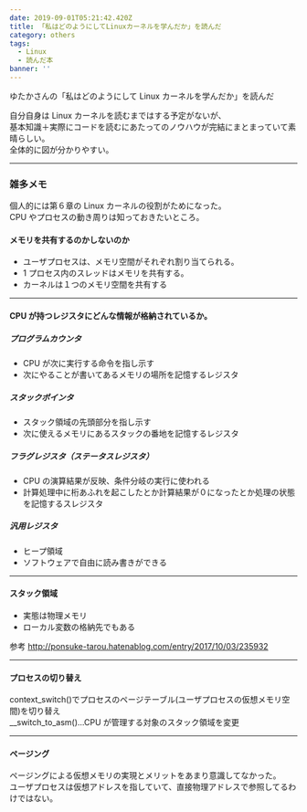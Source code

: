 ```yaml
---
date: 2019-09-01T05:21:42.420Z
title: 「私はどのようにしてLinuxカーネルを学んだか」を読んだ
category: others
tags:
  - Linux
  - 読んだ本
banner: ''
---
```


ゆたかさんの「私はどのようにして Linux カーネルを学んだか」を読んだ

自分自身は Linux カーネルを読むまではする予定がないが、  
基本知識＋実際にコードを読むにあたってのノウハウが完結にまとまっていて素晴らしい。  
全体的に図が分かりやすい。

---

### 雑多メモ

個人的には第６章の Linux カーネルの役割がためになった。  
CPU やプロセスの動き周りは知っておきたいところ。

#### メモリを共有するのかしないのか

- ユーザプロセスは、メモリ空間がそれぞれ割り当てられる。
- 1 プロセス内のスレッドはメモリを共有する。
- カーネルは１つのメモリ空間を共有する

---

#### CPU が持つレジスタにどんな情報が格納されているか。

##### プログラムカウンタ

- CPU が次に実行する命令を指し示す
- 次にやることが書いてあるメモリの場所を記憶するレジスタ

##### スタックポインタ

- スタック領域の先頭部分を指し示す
- 次に使えるメモリにあるスタックの番地を記憶するレジスタ

##### フラグレジスタ（ステータスレジスタ）

- CPU の演算結果が反映、条件分岐の実行に使われる
- 計算処理中に桁あふれを起こしたとか計算結果が０になったとか処理の状態を記憶するスレジスタ

##### 汎用レジスタ

- ヒープ領域
- ソフトウェアで自由に読み書きができる

---

#### スタック領域

- 実態は物理メモリ
- ローカル変数の格納先でもある

参考
http://ponsuke-tarou.hatenablog.com/entry/2017/10/03/235932

---

#### プロセスの切り替え

context_switch()でプロセスのページテーブル(ユーザプロセスの仮想メモリ空間)を切り替え  
\_\_switch_to_asm()…CPU が管理する対象のスタック領域を変更

---

#### ページング

ページングによる仮想メモリの実現とメリットをあまり意識してなかった。  
ユーザプロセスは仮想アドレスを指していて、直接物理アドレスで参照してるわけではない。
